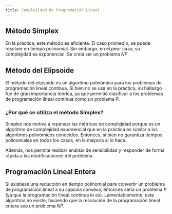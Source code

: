 ```yaml
---
title: Complejidad de Programación Lineal
---
```


## Método Símplex

En la práctica, este método es eficiente. El caso promedio, se puede resolver en tiempo polinomial. Sin embargo, en el peor caso, su complejidad es exponencial. Se creía ser un problema $NP$

## Método del Elipsoide

El método del elipsoide es un algoritmo polinómico para los problemas de programación lineal continua. Si bien no se usa en la práctica, su hallazgo fue de gran importancia teórica, ya que permitió clasificar a los problemas de programación lineal continua como un problema $P$.

### ¿Por qué se utiliza el método Símplex?

Símplex nos motiva a repensar las métricas de complejidad porque es un algoritmo de complejidad exponencial que en la práctica es similar a los algoritmos polinómicos conocidos. Entonces, si bien no garantiza tiempos polinomiales en todos los casos, en la mayoría sí lo hace.

Además, nos permite realizar análisis de sensibilidad y responder de forma rápida a las modificaciones del problema.

## Programación Lineal Entera

Si existiese una reducción en tiempo polinomial para convertir un problema de programación lineal a su cápsula convexa, entonces sería un problema $P$ (ya que la programación lineal continua lo es). Lamentablemente, este algoritmo no existe, haciendo que la resolución de la programación lineal entera sea un problema $NP$.
